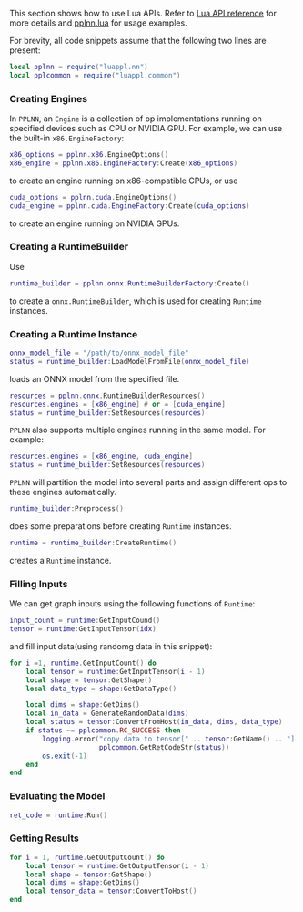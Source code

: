 This section shows how to use Lua APIs. Refer to [Lua API reference](lua-api-reference.md) for more details and [pplnn.lua](../../tools/pplnn.lua) for usage examples.

For brevity, all code snippets assume that the following two lines are present:

```lua
local pplnn = require("luappl.nn")
local pplcommon = require("luappl.common")
```

### Creating Engines

In `PPLNN`, an `Engine` is a collection of op implementations running on specified devices such as CPU or NVIDIA GPU. For example, we can use the built-in `x86.EngineFactory`:

```lua
x86_options = pplnn.x86.EngineOptions()
x86_engine = pplnn.x86.EngineFactory:Create(x86_options)
```

to create an engine running on x86-compatible CPUs, or use

```lua
cuda_options = pplnn.cuda.EngineOptions()
cuda_engine = pplnn.cuda.EngineFactory:Create(cuda_options)
```

to create an engine running on NVIDIA GPUs.

### Creating a RuntimeBuilder

Use

```lua
runtime_builder = pplnn.onnx.RuntimeBuilderFactory:Create()
```

to create a `onnx.RuntimeBuilder`, which is used for creating `Runtime` instances.

### Creating a Runtime Instance

```lua
onnx_model_file = "/path/to/onnx_model_file"
status = runtime_builder:LoadModelFromFile(onnx_model_file)
```

loads an ONNX model from the specified file.

```lua
resources = pplnn.onnx.RuntimeBuilderResources()
resources.engines = [x86_engine] # or = [cuda_engine]
status = runtime_builder:SetResources(resources)
```

`PPLNN` also supports multiple engines running in the same model. For example:

```lua
resources.engines = [x86_engine, cuda_engine]
status = runtime_builder:SetResources(resources)
```

`PPLNN` will partition the model into several parts and assign different ops to these engines automatically.

```lua
runtime_builder:Preprocess()
```

does some preparations before creating `Runtime` instances.

```lua
runtime = runtime_builder:CreateRuntime()
```

creates a `Runtime` instance.

### Filling Inputs

We can get graph inputs using the following functions of `Runtime`:

```lua
input_count = runtime:GetInputCound()
tensor = runtime:GetInputTensor(idx)
```

and fill input data(using randomg data in this snippet):

```lua
for i =1, runtime.GetInputCount() do
    local tensor = runtime:GetInputTensor(i - 1)
    local shape = tensor:GetShape()
    local data_type = shape:GetDataType()

    local dims = shape:GetDims()
    local in_data = GenerateRandomData(dims)
    local status = tensor:ConvertFromHost(in_data, dims, data_type)
    if status ~= pplcommon.RC_SUCCESS then
        logging.error("copy data to tensor[" .. tensor:GetName() .. "] failed: " ..
                      pplcommon.GetRetCodeStr(status))
        os.exit(-1)
    end
end
```

### Evaluating the Model

```lua
ret_code = runtime:Run()
```

### Getting Results

```lua
for i = 1, runtime.GetOutputCount() do
    local tensor = runtime:GetOutputTensor(i - 1)
    local shape = tensor:GetShape()
    local dims = shape:GetDims()
    local tensor_data = tensor:ConvertToHost()
end
```
